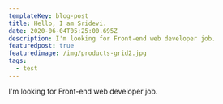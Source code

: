 ```yaml
---
templateKey: blog-post
title: Hello, I am Sridevi.
date: 2020-06-04T05:25:00.695Z
description: I'm looking for Front-end web developer job.
featuredpost: true
featuredimage: /img/products-grid2.jpg
tags:
  - test
---
```



I'm looking for Front-end web developer job.